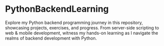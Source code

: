 # PythonBackendLearning
Explore my Python backend programming journey in this repository, showcasing projects, exercises, and progress. From server-side scripting to web &amp; mobile development, witness my hands-on learning as I navigate the realms of backend development with Python.
